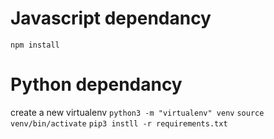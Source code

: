 # Javascript dependancy
`npm install`

# Python dependancy
create a new virtualenv
`python3 -m "virtualenv" venv`
`source venv/bin/activate`
`pip3 instll -r requirements.txt`


